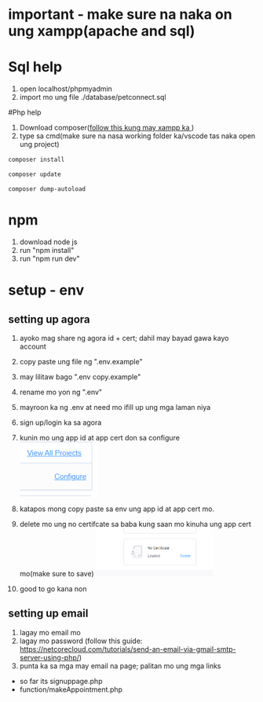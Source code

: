 # important - make sure na naka on ung xampp(apache and sql)
# Sql help
1. open localhost/phpmyadmin
2. import mo ung file ./database/petconnect.sql

#Php help
1. Download composer(<a href="https://www.youtube.com/watch?v=yCXfFZljKy8&ab_channel=Cairocoders">follow this kung may xampp ka </a>)
2. type sa cmd(make sure na nasa working folder ka/vscode tas naka open ung project)
```
composer install
```
```
composer update
```
```
composer dump-autoload
```

# npm
1. download node js
2. run "npm install"
3. run "npm run dev"



# setup - env
## setting up agora
1. ayoko mag share ng agora id + cert; dahil may bayad gawa kayo account
2. copy paste ung file ng ".env.example"
3. may lilitaw bago ".env copy.example"
4. rename mo yon ng ".env"
5. mayroon ka ng .env at need mo ifill up ung mga laman niya
6. sign up/login ka sa agora
7. kunin mo ung app id at app cert don sa configure
![Alt text](image.png)

8. katapos mong copy paste sa env ung app id at app cert mo.
9. delete mo ung no certifcate sa baba kung saan mo kinuha ung app cert mo(make sure to save)
![Alt text](image-1.png)
10. good to go kana non

## setting up email
1. lagay mo email mo
2. lagay mo password (follow this guide: https://netcorecloud.com/tutorials/send-an-email-via-gmail-smtp-server-using-php/)
3. punta ka sa mga may email na page; palitan mo ung mga links
- so far its signuppage.php
- function/makeAppointment.php

